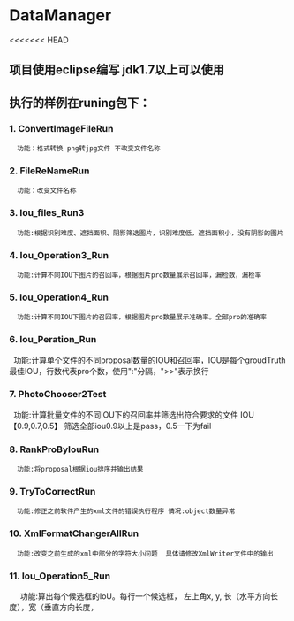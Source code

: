 # DataManager

<<<<<<< HEAD
## 项目使用eclipse编写 jdk1.7以上可以使用

## 执行的样例在runing包下：
  ### 1. ConvertImageFileRun 
      功能：格式转换 png转jpg文件 不改变文件名称
      
  ### 2. FileReNameRun
      功能：改变文件名称
      
  ### 3. Iou_files_Run3
      功能:根据识别难度、遮挡面积、阴影筛选图片，识别难度低，遮挡面积小，没有阴影的图片
      
  ### 4. Iou_Operation3_Run
      功能:计算不同IOU下图片的召回率，根据图片pro数量展示召回率，漏检数，漏检率
      
  ### 5. Iou_Operation4_Run
      功能:计算不同IOU下图片的召回率，根据图片pro数量展示准确率。全部pro的准确率
      
  ### 6. Iou_Peration_Run
      功能:计算单个文件的不同proposal数量的IOU和召回率，IOU是每个groudTruth最佳IOU，行数代表pro个数，使用&quot;:&quot;分隔，&quot;&gt;&gt;&quot;表示换行
      
  ### 7. PhotoChooser2Test
      功能:计算批量文件的不同IOU下的召回率并筛选出符合要求的文件 IOU【0.9,0.7,0.5】 筛选全部iou0.9以上是pass，0.5一下为fail
      
  ### 8. RankProByIouRun
      功能:将proposal根据iou排序并输出结果
      
  ### 9. TryToCorrectRun
      功能:修正之前软件产生的xml文件的错误执行程序 情况:object数量异常
      
  ### 10. XmlFormatChangerAllRun
      功能:改变之前生成的xml中部分的字符大小问题  具体请修改XmlWriter文件中的输出
      
  ### 11. Iou_Operation5_Run
      功能:算出每个候选框的IoU。每行一个候选框， 左上角x, y, 长（水平方向长度），宽（垂直方向长度，

